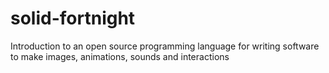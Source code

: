 # solid-fortnight
Introduction to an open source programming language for writing software to make images, animations, sounds and interactions
